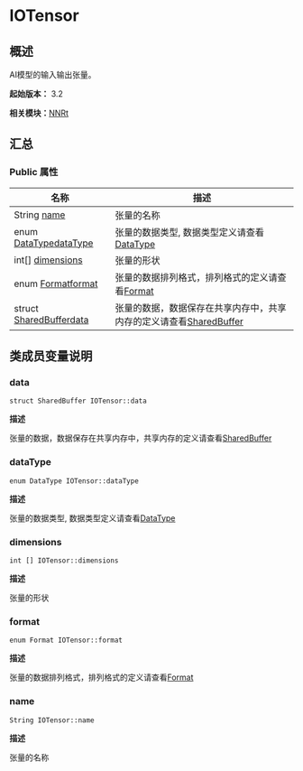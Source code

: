 # IOTensor


## 概述

AI模型的输入输出张量。

**起始版本：** 3.2

**相关模块：**[NNRt](_n_n_rt_v10.md)


## 汇总


### Public 属性

| 名称 | 描述 | 
| -------- | -------- |
| String [name](#name) | 张量的名称  | 
| enum [DataType](_n_n_rt_v10.md#datatype)[dataType](#datatype) | 张量的数据类型, 数据类型定义请查看[DataType](_n_n_rt_v10.md#datatype) | 
| int[] [dimensions](#dimensions) | 张量的形状  | 
| enum [Format](_n_n_rt_v10.md#format)[format](#format) | 张量的数据排列格式，排列格式的定义请查看[Format](_n_n_rt_v10.md#format) | 
| struct [SharedBuffer](_shared_buffer_v10.md)[data](#data) | 张量的数据，数据保存在共享内存中，共享内存的定义请查看[SharedBuffer](_shared_buffer_v10.md) | 


## 类成员变量说明


### data

```
struct SharedBuffer IOTensor::data
```
**描述**

张量的数据，数据保存在共享内存中，共享内存的定义请查看[SharedBuffer](_shared_buffer_v10.md)


### dataType

```
enum DataType IOTensor::dataType
```
**描述**

张量的数据类型, 数据类型定义请查看[DataType](_n_n_rt_v10.md#datatype)


### dimensions

```
int [] IOTensor::dimensions
```
**描述**

张量的形状


### format

```
enum Format IOTensor::format
```
**描述**

张量的数据排列格式，排列格式的定义请查看[Format](_n_n_rt_v10.md#format)


### name

```
String IOTensor::name
```
**描述**

张量的名称
